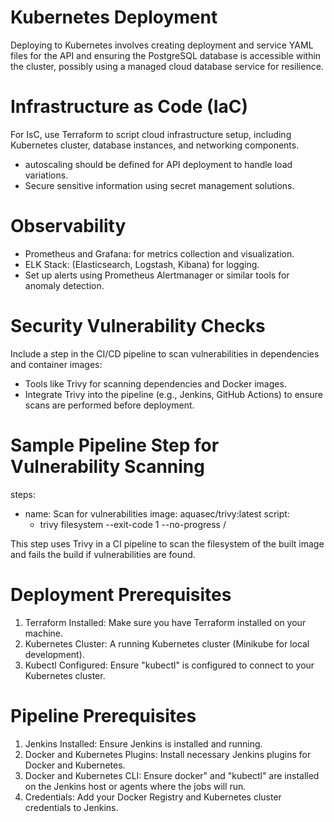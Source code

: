 

 # Kubernetes Deployment

Deploying to Kubernetes involves creating deployment and service YAML files for the API and ensuring the PostgreSQL database is accessible within the cluster, possibly using a managed cloud database service for resilience.

# Infrastructure as Code (IaC)

For IsC, use Terraform to script cloud infrastructure setup, including  Kubernetes cluster, database instances, and networking components.

- autoscaling should be defined for  API deployment to handle load variations.
- Secure sensitive information using secret management solutions.

# Observability

- Prometheus and Grafana: for metrics collection and visualization.
- ELK Stack: (Elasticsearch, Logstash, Kibana) for logging.
- Set up alerts using Prometheus Alertmanager or similar tools for anomaly detection.

# Security Vulnerability Checks

Include a step in the CI/CD pipeline to scan vulnerabilities in dependencies and container images:

- Tools like Trivy for scanning dependencies and Docker images.
- Integrate Trivy into the pipeline (e.g., Jenkins, GitHub Actions) to ensure scans are performed before deployment.



# Sample Pipeline Step for Vulnerability Scanning


steps:
- name: Scan for vulnerabilities
  image: aquasec/trivy:latest
  script:
    - trivy filesystem --exit-code 1 --no-progress /


This step uses Trivy in a CI pipeline to scan the filesystem of the built image and fails the build if vulnerabilities are found.


# Deployment Prerequisites

1. Terraform Installed: Make sure you have Terraform installed on your machine.
2. Kubernetes Cluster: A running Kubernetes cluster (Minikube for local development).
3. Kubectl Configured: Ensure "kubectl" is configured to connect to your Kubernetes cluster.


# Pipeline Prerequisites

1. Jenkins Installed: Ensure Jenkins is installed and running.
2. Docker and Kubernetes Plugins: Install necessary Jenkins plugins for Docker and Kubernetes.
3. Docker and Kubernetes CLI: Ensure docker" and "kubectl" are installed on the Jenkins host or agents where the jobs will run.
4. Credentials: Add your Docker Registry and Kubernetes cluster credentials to Jenkins.

